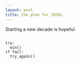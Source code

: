 ```yaml
---
layout: post
title: the plan for 2020s
---
```


Starting a new decade is hopeful.

```python3

try:
  win()
if fail:
  try_again()

```
